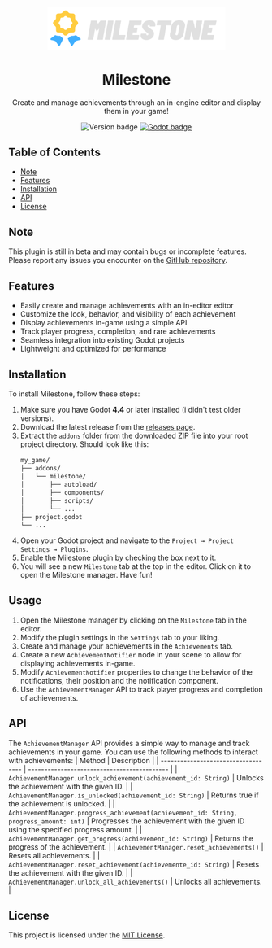 <p align="center">
  <img width="350" alt="Milestone logo" src="https://raw.githubusercontent.com/jelolul/milestone/refs/heads/main/addons/milestone/icons/editor/logo.svg">
</p>

<h1 align="center">Milestone</h1>
<p align="center">
  Create and manage achievements through an in-engine editor and display them in your game!
</p>
<p align="center">
  <img alt="Version badge" src="https://img.shields.io/badge/milestone_version-v1.0.0.beta-eee?style=flat&logoSize=auto&labelColor=eee&color=FFCC3F">
  <a href="https://godotengine.org/download/windows/">
    <img alt="Godot badge" src="https://img.shields.io/badge/godot-v4.4%2B-478cbf?style=flat&logo=godotengine&logoSize=auto&  labelColor=eee&color=478cbf">
  </a>
</p>


## Table of Contents
- [Note](#note)
- [Features](#features)
- [Installation](#installation)
- [API](#api)
- [License](#license)

## Note
This plugin is still in beta and may contain bugs or incomplete features. Please report any issues you encounter on the [GitHub repository](https://github.com/jelolul/milestone/issues).

## Features
- Easily create and manage achievements with an in-editor editor
- Customize the look, behavior, and visibility of each achievement
- Display achievements in-game using a simple API
- Track player progress, completion, and rare achievements
- Seamless integration into existing Godot projects
- Lightweight and optimized for performance

## Installation
To install Milestone, follow these steps:
1. Make sure you have Godot **4.4** or later installed (i didn't test older versions).
1. Download the latest release from the [releases page](https://github.com/jelolul/milestone/releases).
2. Extract the `addons` folder from the downloaded ZIP file into your root project directory. Should look like this:
   ```
   my_game/
   ├── addons/
   │   └── milestone/
   │       ├── autoload/
   │       ├── components/
   │       ├── scripts/
   │       └── ...
   ├── project.godot
   └── ...
   ```
3. Open your Godot project and navigate to the `Project → Project Settings → Plugins`.
4. Enable the Milestone plugin by checking the box next to it.
5. You will see a new `Milestone` tab at the top in the editor. Click on it to open the Milestone manager. Have fun!

## Usage
1. Open the Milestone manager by clicking on the `Milestone` tab in the editor.
2. Modify the plugin settings in the `Settings` tab to your liking.
3. Create and manage your achievements in the `Achievements` tab.
4. Create a new `AchievementNotifier` node in your scene to allow for displaying achievements in-game.
5. Modify `AchievementNotifier` properties to change the behavior of the notifications, their position and the notification component.
6. Use the `AchievementManager` API to track player progress and completion of achievements.

## API
The `AchievementManager` API provides a simple way to manage and track achievements in your game. You can use the following methods to interact with achievements:
| Method                              | Description                                 |
| ----------------------------------- | ------------------------------------------- |
| `AchievementManager.unlock_achievement(achievement_id: String)`      | Unlocks the achievement with the given ID.   |
| `AchievementManager.is_unlocked(achievement_id: String)` | Returns true if the achievement is unlocked. |
| `AchievementManager.progress_achievement(achievement_id: String, progress_amount: int)`      | Progresses the achievement with the given ID using the specified progress amount.  |
| `AchievementManager.get_progress(achievement_id: String)`      | Returns the progress of the achievement.  |
| `AchievementManager.reset_achievements()`             | Resets all achievements.                     |
| `AchievementManager.reset_achievement(achievemente_id: String)`             | Resets the achievement with the given ID.                     |
| `AchievementManager.unlock_all_achievements()`             | Unlocks all achievements.                     |

## License
This project is licensed under the [MIT License](https://github.com/jelolul/milestone?tab=MIT-1-ov-file).